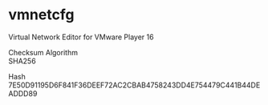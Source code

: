 # vmnetcfg
Virtual Network Editor for VMware Player 16

Checksum
Algorithm                                                                                    
SHA256          

Hash
7E50D91195D6F841F36DEEF72AC2CBAB4758243DD4E754479C441B44DEADDD89 
